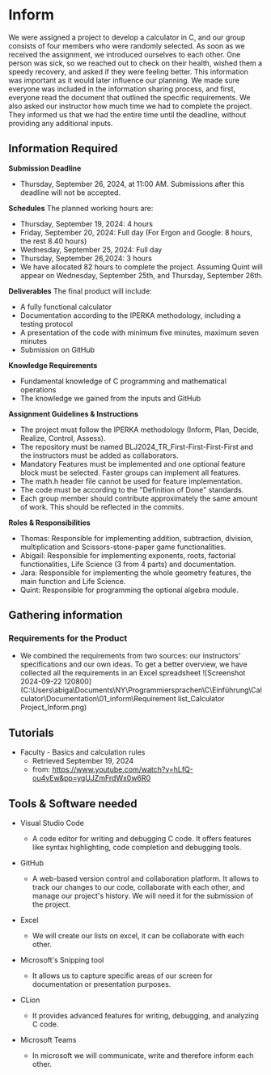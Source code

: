 # Inform
We were assigned a project to develop a calculator in C, and our group consists of four members who were randomly selected. As soon as we received the assignment, we introduced ourselves to each other. One person was sick, so we reached out to check on their health, wished them a speedy recovery, and asked if they were feeling better. This information was important as it would later influence our planning. We made sure everyone was included in the information sharing process, and first, everyone read the document that outlined the specific requirements. We also asked our instructor how much time we had to complete the project. They informed us that we had the entire time until the deadline, without providing any additional inputs.

## Information Required
**Submission Deadline** 
* Thursday, September 26, 2024, at 11:00 AM. Submissions after this deadline will not be accepted.

**Schedules**
The planned working hours are:
* Thursday, September 19, 2024: 4 hours
* Friday, September 20, 2024: Full day (For Ergon and Google: 8 hours, the rest 8.40 hours)
* Wednesday, September 25, 2024: Full day
* Thursday, September 26,2024: 3 hours
* We have allocated 82 hours to complete the project. Assuming Quint will appear on Wednesday, September 25th, and Thursday, September 26th.

**Deliverables**
The final product will include:
* A fully functional calculator
* Documentation according to the IPERKA methodology, including a testing protocol
* A presentation of the code with minimum five minutes, maximum seven minutes
* Submission on GitHub

**Knowledge Requirements**
* Fundamental knowledge of C programming and mathematical operations
* The knowledge we gained from the inputs and GitHub

**Assignment Guidelines & Instructions**
* The project must follow the IPERKA methodology (Inform, Plan, Decide, Realize, Control, Assess).
* The repository must be named BLJ2024_TR_First-First-First-First and the instructors must be added as collaborators.
* Mandatory Features must be implemented and one optional feature block must be selected. Faster groups can implement all features.
* The math.h header file cannot be used for feature implementation.
* The code must be according to the "Definition of Done" standards.
* Each group member should contribute approximately the same amount of work. This should be reflected in the commits.

**Roles & Responsibilities**
* Thomas: Responsible for implementing addition, subtraction, division, multiplication and Scissors-stone-paper game functionalities.
* Abigail: Responsible for implementing exponents, roots, factorial functionalities, Life Science (3 from 4 parts) and documentation.
* Jara: Responsible for implementing the whole geometry features, the main function and Life Science.
* Quint: Responsible for programming the optional algebra module. 

## Gathering information
### Requirements for the Product
* We combined the requirements from two sources: our instructors' specifications and our own ideas. To get a better overview, we have collected all the requirements in an Excel spreadsheet
![Screenshot 2024-09-22 120800](C:\Users\abiga\Documents\NY\Programmiersprachen\C\Einführung\Calculator\Documentation\01_inform\Requirement list_Calculator Project_Inform.png)

## Tutorials
* Faculty - Basics and calculation rules
  * Retrieved September 19, 2024
  * from: https://www.youtube.com/watch?v=hLfQ-ou4vEw&pp=ygUJZmFrdWx0w6R0

## Tools & Software needed
* Visual Studio Code
  * A code editor for writing and debugging C code. It offers features like syntax highlighting, code completion and debugging tools.
 
* GitHub
  * A web-based version control and collaboration platform. It allows to track our changes to our code, collaborate with each other, and manage our project's history. We will need it for the submission of the project.

* Excel
  * We will create our lists on excel, it can be collaborate with each other. 

* Microsoft's Snipping tool
  * It allows us to capture specific areas of our screen for documentation or presentation purposes.

* CLion
  * It provides advanced features for writing, debugging, and analyzing C code.

* Microsoft Teams
  * In microsoft we will communicate, write and therefore inform each other.






